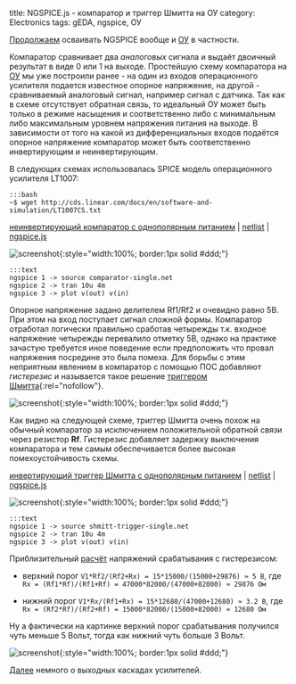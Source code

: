 title: NGSPICE.js - компаратор и триггер Шмитта на ОУ
category: Electronics
tags: gEDA, ngspice, ОУ

[Продолжаем]({filename}../2016-10-28-ngspice-introduction/2016-10-28-ngspice-introduction.md) осваивать NGSPICE вообще и [ОУ]({filename}../2016-11-18-op-amp-basics/2016-11-18-op-amp-basics.md) в частности.

Компаратор сравнивает два *аналоговых* сигнала и выдаёт двоичный результат в виде 0 или 1 на выходе. Простейшую схему компаратора на [ОУ]({filename}../2016-11-18-op-amp-basics/2016-11-18-op-amp-basics.md) мы уже построили ранее - на один из входов операционного усилителя подается известное опорное напряжение, на другой - сравниваемый аналоговый сигнал, например сигнал с датчика. Так как в схеме отсутствует обратная связь, то идеальный ОУ может быть только в режиме насыщения и соответственно либо с минимальным либо максимальным уровнем напряжения питания на выходе. В зависимости от того на какой из дифференциальных входов подаётся опорное напряжение компаратор может быть соответственно инвертирующим и неинвертирующим.

<!-- 
<a href="{attach}LT1007CS.txt"></a>
-->

В следующих схемах использовалась SPICE модель операционного усилителя LT1007:

    :::bash
    ~$ wget http://cds.linear.com/docs/en/software-and-simulation/LT1007CS.txt

[неинвертирующий компаратор с однополярным питанием]({attach}comparator-single.sch) | [netlist]({attach}comparator-single.net) | [ngspice.js](https://ngspice.js.org/?gist=d120122d336d4f1856b1582c12a9a205)

![screenshot]({attach}show-img-comparator-single.png){:style="width:100%; border:1px solid #ddd;"}

    :::text
    ngspice 1 -> source comparator-single.net
    ngspice 2 -> tran 10u 4m
    ngspice 3 -> plot v(out) v(in)

Опорное напряжение задано делителем Rf1/Rf2 и очевидно равно 5В. При этом на вход поступает сигнал сложной формы. Компаратор отработал логически правильно сработав четырежды т.к. входное напряжение четырежды перевалило отметку 5В, однако на практике зачастую требуется иное поведение если предположить что провал напряжения посредине это была помеха. Для борьбы с этим неприятным явлением в компаратор с помощью ПОС добавляют *гистерезис* и называется такое решение [триггером Шмитта](http://www.pcbheaven.com/wikipages/The_Schmitt_Trigger/){:rel="nofollow"}.

![screenshot]({attach}comparator-single-canvas.png){:style="width:100%; border:1px solid #ddd;"}

Как видно на следующей схеме, триггер Шмитта очень похож на обычный компаратор за исключением положительной обратной связи через резистор **Rf**. Гистерезис добавляет задержку выключения компаратора и тем самым обеспечивается более высокая помехоустойчивость схемы. 

[инвертирующий триггер Шмитта с однополярным питанием]({attach}shmitt-trigger-single.sch) | [netlist]({attach}shmitt-trigger-single.net) | [ngspice.js](https://ngspice.js.org/?gist=22dbe97a1a4b121e6678a1b27ceffc12)

![screenshot]({attach}show-img-shmitt-trigger-single.png){:style="width:100%; border:1px solid #ddd;"}

    :::text
    ngspice 1 -> source shmitt-trigger-single.net
    ngspice 2 -> tran 10u 4m
    ngspice 3 -> plot v(out) v(in)

Приблизительный [расчёт](https://bc.js.org/) напряжений срабатывания с гистерезисом:

  - верхний порог ```V1*Rf2/(Rf2+Rx) = 15*15000/(15000+29876) ≈ 5 В```, где ```Rx = (Rf1*Rf)/(Rf1+Rf) = 47000*82000/(47000+82000) ≈ 29876 Ом```

  - нижний порог ```V1*Rx/(Rf1+Rx) = 15*12680/(47000+12680) ≈ 3.2 В```, где ```Rx = (Rf2*Rf)/(Rf2+Rf) = 15000*82000/(15000+82000) ≈ 12680 Ом```

Ну а фактически на картинке верхний порог срабатывания получился чуть меньше 5 Вольт, тогда как нижний чуть больше 3 Вольт.

![screenshot]({attach}shmitt-trigger-single-canvas.png){:style="width:100%; border:1px solid #ddd;"}

[Далее]({filename}../2016-11-28-push-pull-output/2016-11-28-push-pull-output.md) немного о выходных каскадах усилителей.